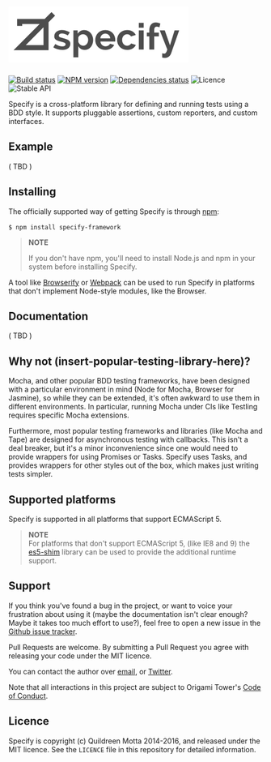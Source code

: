 <h1>
<a href="http://specify.origamitower.com/"><img alt="Specify logo" src="https://raw.githubusercontent.com/origamitower/specify/master/specify-logo.png"></a>
</h1>

[![Build status](https://img.shields.io/travis/origamitower/specify/master.svg?style=flat)](https://travis-ci.org/origamitower/specify)
[![NPM version](https://img.shields.io/npm/v/specify.svg?style=flat)](https://npmjs.org/package/specify)
[![Dependencies status](https://img.shields.io/david/origamitower/specify.svg?style=flat)](https://david-dm.org/origamitower/specify)
![Licence](https://img.shields.io/npm/l/specify-framework.svg?style=flat&label=licence)
![Stable API](https://img.shields.io/badge/API_stability-stable-green.svg?style=flat)

Specify is a cross-platform library for defining and running tests using
a BDD style. It supports pluggable assertions, custom reporters, and
custom interfaces.


## Example

( TBD )


## Installing

The officially supported way of getting Specify is through [npm][]:

    $ npm install specify-framework

> **NOTE**
>
> If you don't have npm, you'll need to install Node.js and npm in your
> system before installing Specify.

A tool like [Browserify][] or [Webpack][] can be used to run Specify in
platforms that don't implement Node-style modules, like the Browser.

[npm]: https://www.npmjs.com
[Browserify]: http://browserify.org/
[Webpack]: https://webpack.github.io/


## Documentation

( TBD )


## Why not (insert-popular-testing-library-here)?

Mocha, and other popular BDD testing frameworks, have been designed with
a particular environment in mind (Node for Mocha, Browser for Jasmine),
so while they can be extended, it's often awkward to use them in
different environments. In particular, running Mocha under CIs like
Testling requires specific Mocha extensions.

Furthermore, most popular testing frameworks and libraries (like Mocha
and Tape) are designed for asynchronous testing with callbacks. This
isn't a deal breaker, but it's a minor inconvenience since one would
need to provide wrappers for using Promises or Tasks. Specify uses
Tasks, and provides wrappers for other styles out of the box, which
makes just writing tests simpler.


## Supported platforms

Specify is supported in all platforms that support ECMAScript 5.

> **NOTE**  
> For platforms that don't support ECMAScript 5, (like IE8 and 9) the
> [es5-shim][] library can be used to provide the additional runtime
> support.

[es5-shim]: https://github.com/es-shims/es5-shim


## Support

If you think you've found a bug in the project, or want to voice your
frustration about using it (maybe the documentation isn't clear enough? Maybe
it takes too much effort to use?), feel free to open a new issue in the
[Github issue tracker](https://github.com/origamitower/specify/issues).

Pull Requests are welcome. By submitting a Pull Request you agree with releasing
your code under the MIT licence.

You can contact the author over [email](mailto:queen@robotlolita.me), or
[Twitter](https://twitter.com/robotlolita).

Note that all interactions in this project are subject to Origami Tower's
[Code of Conduct](https://github.com/origamitower/conventions/blob/master/code-of-conduct.md).


## Licence

Specify is copyright (c) Quildreen Motta 2014-2016, and released under the MIT licence. See the `LICENCE` file in this repository for detailed information.
